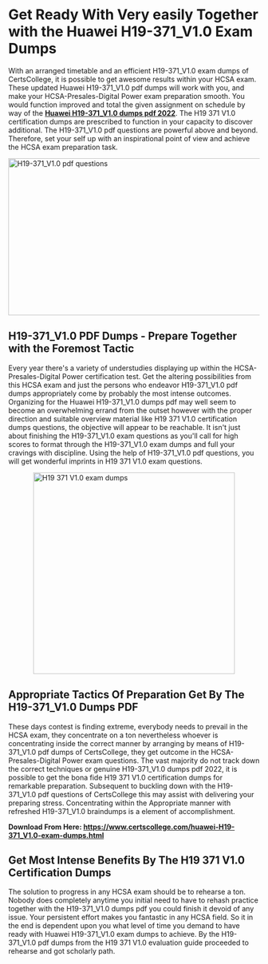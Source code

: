 <h1><strong>Get Ready With Very easily Together with the Huawei H19-371_V1.0 Exam Dumps&nbsp;</strong></h1>
<p><span style="font-weight: 400;">With an arranged timetable and an efficient  H19-371_V1.0 exam dumps of CertsCollege, it is possible to get awesome results within your HCSA exam. These updated Huawei H19-371_V1.0 pdf dumps will work with you, and make your HCSA-Presales-Digital Power exam preparation smooth. You would function improved and total the given assignment on schedule by way of the <strong><a href="https://www.certscollege.com/huawei-H19-371_V1.0-exam-dumps.html">Huawei H19-371_V1.0 dumps pdf 2022</a></strong>. The H19 371 V1.0 certification dumps are prescribed to function in your capacity to discover additional. The  H19-371_V1.0 pdf questions are powerful above and beyond. Therefore, set your self up with an inspirational point of view and achieve the HCSA exam preparation task.&nbsp;</span></p>
<p><span style="font-weight: 400;"><img style="display: block; margin-left: auto; margin-right: auto;" src="https://i.ibb.co/CPDK3ps/Yellow-and-Blue-Initiative-Blog-Banner.png" alt="H19-371_V1.0 pdf questions" width="559" height="315" /></span></p>
<h2><strong>H19-371_V1.0 PDF Dumps - Prepare Together with the Foremost Tactic</strong></h2>
<p><span style="font-weight: 400;">Every year there's a variety of understudies displaying up within the HCSA-Presales-Digital Power certification test. Get the altering possibilities from this HCSA exam and just the persons who endeavor H19-371_V1.0 pdf dumps appropriately come by probably the most intense outcomes. Organizing for the Huawei H19-371_V1.0 dumps pdf may well seem to become an overwhelming errand from the outset however with the proper direction and suitable overview material like H19 371 V1.0 certification dumps questions, the objective will appear to be reachable. It isn't just about finishing the H19-371_V1.0 exam questions as you'll call for high scores to format through the H19-371_V1.0 exam dumps and full your cravings with discipline. Using the help of H19-371_V1.0 pdf questions, you will get wonderful imprints in H19 371 V1.0 exam questions.</span></p>
<p><span style="font-weight: 400;"><a href="https://tinyurl.com/5n6r697y"><img style="display: block; margin-left: auto; margin-right: auto;" src="https://i.ibb.co/9tMrhdY/Teacher-Appreciation-Invitation.png" alt="H19 371 V1.0 exam dumps " width="404" height="404" /></a></span></p>
<h2><strong>Appropriate Tactics Of Preparation Get By The H19-371_V1.0 Dumps PDF</strong></h2>
<p><span style="font-weight: 400;">These days contest is finding extreme, everybody needs to prevail in the HCSA exam, they concentrate on a ton nevertheless whoever is concentrating inside the correct manner by arranging by means of H19-371_V1.0 pdf dumps of CertsCollege, they get outcome in the HCSA-Presales-Digital Power exam questions. The vast majority do not track down the correct techniques or genuine H19-371_V1.0 dumps pdf 2022, it is possible to get the bona fide H19 371 V1.0 certification dumps for remarkable preparation. Subsequent to buckling down with the  H19-371_V1.0 pdf questions of CertsCollege this may assist with delivering your preparing stress. Concentrating within the Appropriate manner with refreshed H19-371_V1.0 braindumps is a element of accomplishment.</span></p>
<p><span style="font-weight: 400;"><strong>Download From Here: <a href="https://www.certscollege.com/huawei-H19-371_V1.0-exam-dumps.html">https://www.certscollege.com/huawei-H19-371_V1.0-exam-dumps.html</a></strong></span></p>
<h2><strong>Get Most Intense Benefits By The H19 371 V1.0 Certification Dumps</strong></h2>
<p><span style="font-weight: 400;">The solution to progress in any HCSA exam should be to rehearse a ton. Nobody does completely anytime you initial need to have to rehash practice together with the H19-371_V1.0 dumps pdf you could finish it devoid of any issue. Your persistent effort makes you fantastic in any HCSA field. So it in the end is dependent upon you what level of time you demand to have ready with Huawei H19-371_V1.0 exam dumps to achieve. By the H19-371_V1.0 pdf dumps from the H19 371 V1.0 evaluation guide proceeded to rehearse and got scholarly path.</span></p>
